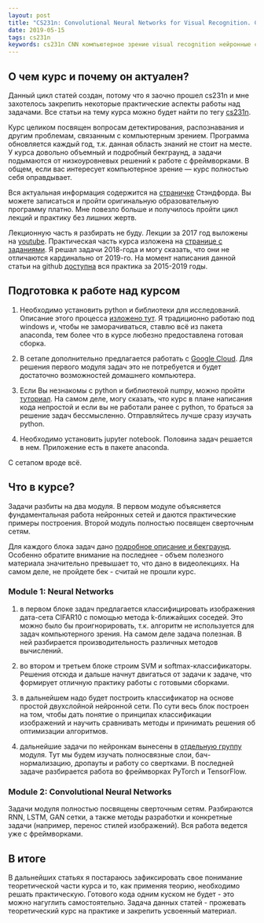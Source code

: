 ```yaml
---
layout: post
title: "CS231n: Convolutional Neural Networks for Visual Recognition. Старт практической части"
date: 2019-05-15
tags: cs231n 
keywords: cs231n CNN компьютерное зрение visual recognition нейронные сети deep learning глубокое обучение машинное обучение machine learning data science
---
```


## О чем курс и почему он актуален?

Данный цикл статей создан, потому что я заочно прошел cs231n и мне захотелось закрепить некоторые практические аспекты работы над задачами. Все статьи на тему курса можно будет найти по тегу [cs231n](/tag/cs231n).

Курс целиком посвящен вопросам детектирования, распознавания и другим проблемам, связанным с компьютерным зрением. Программа обновляется каждый год, т.к. данная область знаний не стоит на месте. У курса довольно объемный и подробный бекграунд, а задачи подымаются от низкоуровневых решений к работе с фреймворками. В общем, если вас интересует компьютерное зрение — курс полностью себя оправдывает.

Вся актуальная информация содержится на [страничке](http://cs231n.stanford.edu/) Стэндфорда. Вы можете записаться и пройти оригинальную образовательную программу платно. Мне повезло больше и получилось пройти цикл лекций и практику без лишних жертв.

Лекционную часть я разбирать не буду. Лекции за 2017 год выложены на [youtube](https://www.youtube.com/playlist?list=PL3FW7Lu3i5JvHM8ljYj-zLfQRF3EO8sYv). Практическая часть курса изложена на [странице с заданиями](http://cs231n.github.io/). Я решал задачи 2018-года и могу сказать, что они не отличаются кардинально от 2019-го. На момент написания данной статьи на github [доступна](https://github.com/cs231n/cs231n.github.io/tree/master/assignments) вся практика за 2015-2019 годы.

## Подготовка к работе над курсом

1. Необходимо установить python и библиотеки для исследований. Описание этого процесса [изложено тут](http://cs231n.github.io/setup-instructions/). Я традиционно работаю под windows и, чтобы не заморачиваться, ставлю всё из пакета anaconda, тем более что в курсе любезно предоставлена готовая сборка.

2. В сетапе дополнительно предлагается работать с [Google Cloud](https://github.com/cs231n/gcloud/). Для решения первого модуля задач это не потребуется и будет достаточно возможностей домашнего компьютера.

3. Если Вы незнакомы с python и библиотекой numpy, можно пройти [туториал](http://cs231n.github.io/python-numpy-tutorial/). На самом деле, могу сказать, что курс в плане написания кода непростой и если вы не работали ранее с python, то браться за решение задач бессмысленно. Отправляйтесь лучше сразу изучать python.

4. Необходимо установить jupyter notebook. Половина задач решается в нем. Приложение есть в пакете anaconda.

С сетапом вроде всё.

## Что в курсе?

Задачи разбиты на два модуля. В первом модуле объясняется фундаментальная работа нейронных сетей и даются практические примеры построения. Второй модуль полностью посвящен сверточным сетям.

Для каждого блока задач дано [подробное описание и бекграунд](http://cs231n.github.io/). Особенно обратите внимание на последнее - объем полезного материала значительно превышает то, что дано в видеолекциях. На самом деле, не пройдете бек - считай не прошли курс.

### Module 1: Neural Networks

1. в первом блоке задач предлагается классифицировать изображения дата-сета CIFAR10 с помощью метода k-ближайших соседей. Это можно было бы проигнорировать, т.к. алгоритм не используется для задач компьютерного зрения. На самом деле задача полезная. В ней разбирается производительность различных методов вычислений.

2. во втором и третьем блоке строим SVM и softmax-классификаторы. Решения отсюда и дальше начнут двигаться от задачи к задаче, что формирует отличную практику работы с готовыми сборками.

3. в дальнейшем надо будет построить классификатор на основе простой двухслойной нейронной сети. По сути весь блок построен на том, чтобы дать понятие о принципах классификации изображений и научить сравнивать методы и принимать решения об оптимизации алгоритмов.

4. дальнейшие задачи по нейронкам вынесены в [отдельную группу](http://cs231n.github.io/assignments2019/assignment2/) модуля. Тут мы будем изучать полносвязные слои, бач-нормализацию, дропауты и работу со свертками. В последней задаче разбирается работа во фреймворках PyTorch и TensorFlow.

### Module 2: Convolutional Neural Networks

Задачи модуля полностью посвящены сверточным сетям. Разбираются RNN, LSTM, GAN сетки, а также методы разработки и конкретные задачи (например, перенос стилей изображений). Вся работа ведется уже с фреймворками.

## В итоге

В дальнейших статьях я постараюсь зафиксировать свое понимание теоретической части курса и то, как применяя теорию, необходимо решать практическую. Готового кода одним куском не будет - это можно нагуглить самостоятельно. Задача данных статей - прожевать теоретический курс на практике и закрепить усвоенный материал.